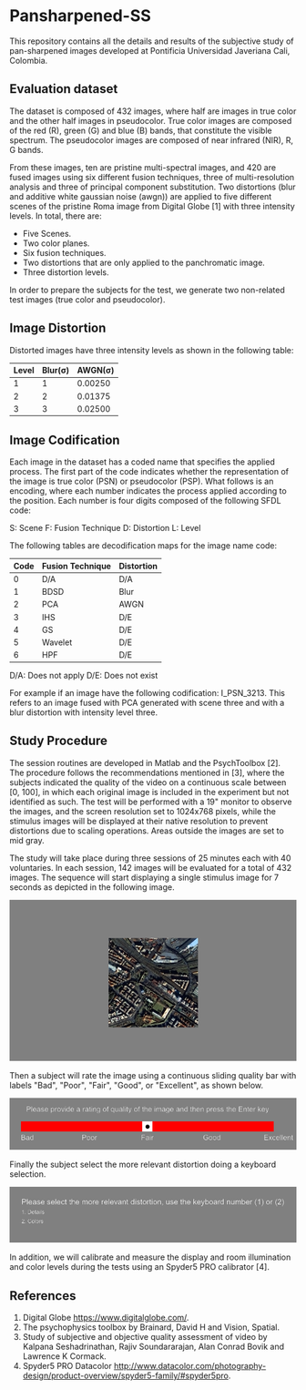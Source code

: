 # Pansharpened-SS

This repository contains all the details and results of the subjective study of pan-sharpened images developed at Pontificia Universidad Javeriana Cali, Colombia.
## Evaluation dataset

The dataset is composed of 432 images, where half are images in true color and the other half images in pseudocolor. True color images are composed of the red (R), green (G) and blue (B) bands, that constitute the visible spectrum. The pseudocolor images are composed of near infrared (NIR), R, G bands.    

From these images, ten are pristine multi-spectral images, and 420 are fused images using six different fusion techniques, three of multi-resolution analysis and three of principal component substitution. Two distortions (blur and additive white gaussian noise (awgn)) are applied to five different scenes of the pristine Roma image from Digital Globe [1] with three intensity levels. In  total, there are:

* Five Scenes.
* Two color planes.
* Six fusion techniques.
* Two distortions that are only applied to the panchromatic image.
* Three distortion levels.

In order to prepare the subjects for the test, we generate two non-related test images (true color and pseudocolor).

## Image Distortion
Distorted images have three intensity levels as shown in the following table:

| Level   | Blur(σ) | AWGN(σ) |
| --------|---------|---------|
| 1       | 1       | 0.00250  |
| 2       | 2       | 0.01375  |
| 3       | 3       | 0.02500  |


## Image Codification
 
Each image in the dataset has a coded name that specifies the applied process. The first part of the code indicates whether the representation of the image is true color (PSN) or pseudocolor (PSP). What follows is an encoding, where each number indicates the process applied according to the position. Each number is four digits composed of the following SFDL code:
 
S: Scene 
F: Fusion Technique
D: Distortion 
L: Level 
 
The following tables are decodification maps for the image name code: 

| Code    | Fusion Technique  | Distortion|
| --------|---------|---------|
| 0       | D/A     | D/A     |
| 1       | BDSD    | Blur    |
| 2       | PCA     | AWGN    |
| 3       | IHS     | D/E     |
| 4       | GS      | D/E     |
| 5       | Wavelet | D/E     |
| 6       | HPF     | D/E     | 

D/A: Does not apply
D/E: Does not exist

For example if an image have the following codification: I_PSN_3213. This refers to an image fused with PCA generated with scene three and with a blur distortion with intensity level three. 

## Study Procedure
The session routines are developed in Matlab and the PsychToolbox [2]. The procedure follows the recommendations mentioned in [3], where the subjects indicated the quality of the video on a continuous scale between [0, 100], in which each original image is included in the experiment but not identified as such. The test will be performed with a 19" monitor to observe the images, and the screen resolution set to 1024x768 pixels, while the stimulus images will be displayed at their native resolution to prevent distortions due to scaling operations. Areas outside the images are set to mid gray. 

The study will take place during three sessions of 25 minutes each with 40 voluntaries. In each session, 142 images will be evaluated  for a total of 432 images. The sequence will start displaying a single stimulus image for 7 seconds as depicted in the following image.

![Image to evaluate](ScoreImage.png)

Then a subject will rate the image using a continuous sliding quality bar with labels "Bad", "Poor", "Fair", "Good", or "Excellent", as shown below. 

![Score Bar](ScoreBar.png)

Finally the subject select the more relevant distortion doing a keyboard selection.

![Relevant Distortion](ScoreType.png)

In addition, we will calibrate and measure the display and room illumination and color levels during the tests using an Spyder5 PRO calibrator [4].
## References
1. Digital Globe https://www.digitalglobe.com/.
2. The psychophysics toolbox by Brainard, David H and Vision, Spatial.
3. Study of subjective and objective quality assessment of video by Kalpana Seshadrinathan, Rajiv Soundararajan, Alan Conrad Bovik and Lawrence K Cormack.
4. Spyder5 PRO Datacolor http://www.datacolor.com/photography-design/product-overview/spyder5-family/#spyder5pro.

